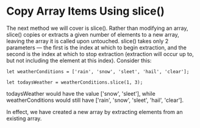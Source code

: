 # Copy Array Items Using slice()

The next method we will cover is slice(). Rather than modifying an array, slice() copies or extracts a given number of elements to a new array, leaving the array it is called upon untouched. slice() takes only 2 parameters — the first is the index at which to begin extraction, and the second is the index at which to stop extraction (extraction will occur up to, but not including the element at this index). Consider this:

```
let weatherConditions = ['rain', 'snow', 'sleet', 'hail', 'clear'];

let todaysWeather = weatherConditions.slice(1, 3);
```

todaysWeather would have the value ['snow', 'sleet'], while weatherConditions would still have ['rain', 'snow', 'sleet', 'hail', 'clear'].

In effect, we have created a new array by extracting elements from an existing array.
